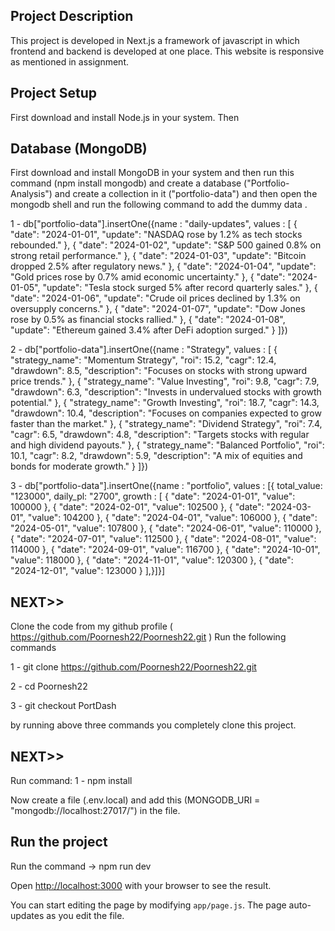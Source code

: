 
## Project Description

This project is developed in Next.js a framework of javascript in which frontend and backend is developed at one place. This website is responsive as mentioned in assignment.

## Project Setup

First download and install Node.js in your system. Then

 ## Database (MongoDB)
 First download and install MongoDB in your system and then run this command (npm install mongodb) and create a database ("Portfolio-Analysis") and create a collection in it ("portfolio-data") and then open the mongodb shell and run the following command to add the dummy data .

 1 - db["portfolio-data"].insertOne({name : "daily-updates", values : [
    { "date": "2024-01-01", "update": "NASDAQ rose by 1.2% as tech stocks rebounded." },
    { "date": "2024-01-02", "update": "S&P 500 gained 0.8% on strong retail performance." },
    { "date": "2024-01-03", "update": "Bitcoin dropped 2.5% after regulatory news." },
    { "date": "2024-01-04", "update": "Gold prices rose by 0.7% amid economic uncertainty." },
    { "date": "2024-01-05", "update": "Tesla stock surged 5% after record quarterly sales." },
    { "date": "2024-01-06", "update": "Crude oil prices declined by 1.3% on oversupply concerns." },
    { "date": "2024-01-07", "update": "Dow Jones rose by 0.5% as financial stocks rallied." },
    { "date": "2024-01-08", "update": "Ethereum gained 3.4% after DeFi adoption surged." }
  ]})

  2 - db["portfolio-data"].insertOne({name : "Strategy", values : [
    {
      "strategy_name": "Momentum Strategy",
      "roi": 15.2,
      "cagr": 12.4,
      "drawdown": 8.5,
      "description": "Focuses on stocks with strong upward price trends."
    },
    {
      "strategy_name": "Value Investing",
      "roi": 9.8,
      "cagr": 7.9,
      "drawdown": 6.3,
      "description": "Invests in undervalued stocks with growth potential."
    },
    {
      "strategy_name": "Growth Investing",
      "roi": 18.7,
      "cagr": 14.3,
      "drawdown": 10.4,
      "description": "Focuses on companies expected to grow faster than the market."
    },
    {
      "strategy_name": "Dividend Strategy",
      "roi": 7.4,
      "cagr": 6.5,
      "drawdown": 4.8,
      "description": "Targets stocks with regular and high dividend payouts."
    },
    {
      "strategy_name": "Balanced Portfolio",
      "roi": 10.1,
      "cagr": 8.2,
      "drawdown": 5.9,
      "description": "A mix of equities and bonds for moderate growth."
    }
  ]})

  3 - db["portfolio-data"].insertOne({name : "portfolio", values : [{
    total_value: "123000",
    daily_pl: "2700",
    growth :  [
    { "date": "2024-01-01", "value": 100000 },
    { "date": "2024-02-01", "value": 102500 },
    { "date": "2024-03-01", "value": 104200 },
    { "date": "2024-04-01", "value": 106000 },
    { "date": "2024-05-01", "value": 107800 },
    { "date": "2024-06-01", "value": 110000 },
    { "date": "2024-07-01", "value": 112500 },
    { "date": "2024-08-01", "value": 114000 },
    { "date": "2024-09-01", "value": 116700 },
    { "date": "2024-10-01", "value": 118000 },
    { "date": "2024-11-01", "value": 120300 },
    { "date": "2024-12-01", "value": 123000 }
  ],}]}]

 ## NEXT>>
 Clone the code from my github profile ( https://github.com/Poornesh22/Poornesh22.git ) Run the following commands
 
 1 - git clone https://github.com/Poornesh22/Poornesh22.git     
 
 2 - cd Poornesh22         
 
 3 - git checkout PortDash

 by running above three commands you completely clone this project.

 ## NEXT>>
 Run command:
 1 - npm install

 Now create a file (.env.local) and add this (MONGODB_URI = "mongodb://localhost:27017/") in the file.

 ## Run the project
 Run the command -> npm run dev

 Open [http://localhost:3000](http://localhost:3000) with your browser to see the result.

You can start editing the page by modifying `app/page.js`. The page auto-updates as you edit the file.




